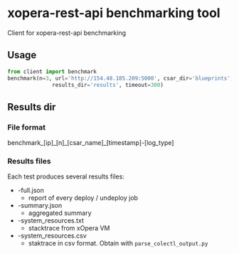 # xopera-rest-api benchmarking tool
Client for xopera-rest-api benchmarking
## Usage
```python
from client import benchmark
benchmark(n=3, url='http://154.48.185.209:5000', csar_dir='blueprints', csar_name='CSAR_benchmarking-nginx.zip',
              results_dir='results', timeout=300)
```

## Results dir
### File format
benchmark_[ip]\_[n]\_[csar_name]_[timestamp]-[log_type]
### Results files
Each test produces several results files:
- -full.json
    - report of every deploy / undeploy job
- -summary.json
    - aggregated summary
- -system_resources.txt
    - stacktrace from xOpera VM
- -system_resources.csv
    - staktrace in csv format. Obtain with `parse_colectl_output.py`